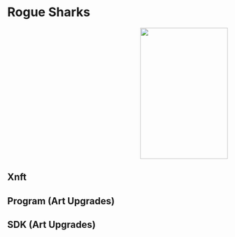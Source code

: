 <div>
    <h1>Rogue Sharks</h1>
    <p align="right">
        <img src="/xnft/public/assets/re-smol.gif" width="200" height="300"/>
    </p>
</div>

## Xnft

## Program (Art Upgrades)

## SDK (Art Upgrades)
